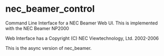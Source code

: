 # nec_beamer_control

Command Line Interface for a NEC Beamer Web UI.
This is implemented with the NEC Beamer NP2000

Web Interface has a Copyright (C) NEC Viewtechnology, Ltd. 2002-2006

This is the async version of nec_beamer.
